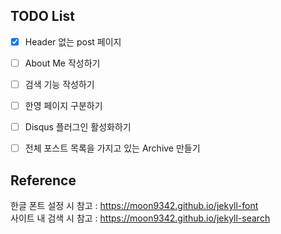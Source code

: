 ## TODO List  
- [x] Header 없는 post 페이지 
- [ ] About Me 작성하기  
- [ ] 검색 기능 작성하기  
- [ ] 한영 페이지 구분하기  
- [ ] Disqus 플러그인 활성화하기
- [ ] 전체 포스트 목록을 가지고 있는 Archive 만들기  


## Reference  
한글 폰트 설정 시 참고 : https://moon9342.github.io/jekyll-font  
사이트 내 검색 시 참고 : https://moon9342.github.io/jekyll-search  
